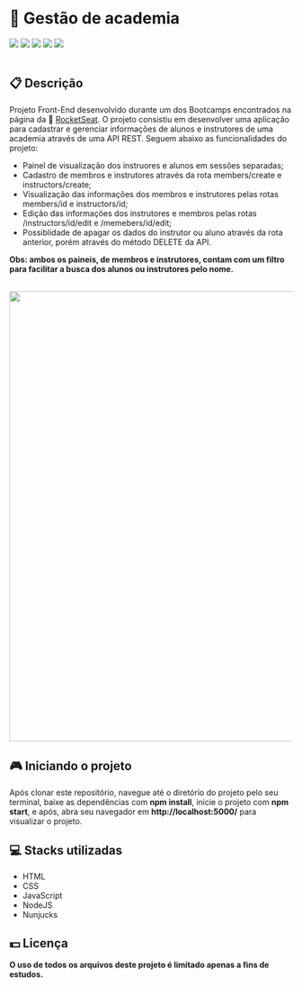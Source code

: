 <h1>💪 Gestão de academia</h1>
<div class="badges">
  <img src="https://img.shields.io/badge/html5-%23E34F26.svg?style=for-the-badge&logo=html5&logoColor=white">
  <img src="https://img.shields.io/badge/css3-%231572B6.svg?style=for-the-badge&logo=css3&logoColor=white">
  <img src="https://img.shields.io/badge/javascript-%23323330.svg?style=for-the-badge&logo=javascript&logoColor=%23F7DF1E">
  <img src="https://img.shields.io/badge/node.js-6DA55F?style=for-the-badge&logo=node.js&logoColor=white">
  <img src="https://img.shields.io/badge/express.js-%23404d59.svg?style=for-the-badge&logo=express&logoColor=%2361DAFB">
</div>
<br>
<h2>📋 Descrição</h2>
<p>
  Projeto Front-End desenvolvido durante um dos Bootcamps encontrados na página da 🔗 <a target="_blank" href="https://www.rocketseat.com.br/">RocketSeat</a>. O projeto consistiu em desenvolver uma aplicação para cadastrar e gerenciar informações de alunos e instrutores de uma academia através de uma API REST. Seguem abaixo as funcionalidades do projeto:
  <ul>
    <li>Painel de visualização dos instruores e alunos em sessões separadas;</li>
    <li>Cadastro de membros e instrutores através da rota members/create e instructors/create;</li>
    <li>Visualização das informações dos membros e instrutores pelas rotas members/id e instructors/id;</li>
    <li>Edição das informações dos instrutores e membros pelas rotas /instructors/id/edit e /memebers/id/edit;</li>
    <li>Possiblidade de apagar os dados do instrutor ou aluno através da rota anterior, porém através do método DELETE da API.</li>
  </ul>
  <b>Obs: ambos os paineis, de membros e instrutores, contam com um filtro para facilitar a busca dos alunos ou instrutores pelo nome.</b>
<p>
<br>
<img width="800px" src="https://user-images.githubusercontent.com/105606295/198773576-79eb9828-275f-4cb6-849e-841c86cd0166.png">

<h2> 🎮 Iniciando o projeto</h2>
<p>Após clonar este repositório, navegue até o diretório do projeto pelo seu terminal, baixe as dependências com <b>npm install</b>, inicie o projeto com 
  <b>npm start</b>, e após, abra seu navegador em <b>http://localhost:5000/</b> para visualizar o projeto.</p>
<h2> 💻 Stacks utilizadas</h2>

<ul>
  <li>HTML</li>
  <li>CSS</li>
  <li>JavaScript</li>
  <li>NodeJS</li>
  <li>Nunjucks</li>
</ul>

<h2> 💵 Licença</h2>
<p><b>O uso de todos os arquivos deste projeto é limitado apenas a fins de estudos.<b></p>
